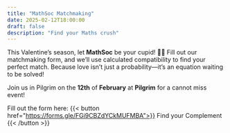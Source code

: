 ```yaml
---
title: "MathSoc Matchmaking"
date: 2025-02-12T18:00:00
draft: false
description: "Find your Maths crush"
---
```

This Valentine’s season, let **MathSoc** be your cupid! 🏹💞 Fill out our matchmaking form, and we’ll use calculated compatibility to find your perfect match. Because love isn’t just a probability—it’s an equation waiting to be solved! 

Join us in Pilgrim on the **12th** of **February** at **Pilgrim** for a cannot miss event!

Fill out the form here:
{{< button href="https://forms.gle/FGi9CBZdYCkMUFMBA">}}
Find your Complement
{{< /button >}}
